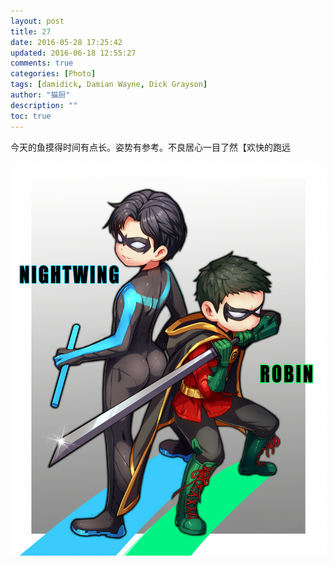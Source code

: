 ```yaml
---
layout: post
title: 27
date: 2016-05-28 17:25:42
updated: 2016-06-18 12:55:27
comments: true
categories: [Photo]
tags: [damidick, Damian Wayne, Dick Grayson]
author: "猫厨"
description: ""
toc: true
---
```


<p>今天的鱼摸得时间有点长。姿势有参考。不良居心一目了然【欢快的跑远</p>

![](https://raw.githubusercontent.com/alicewish/meowchain247/master/img_cVZNdzJtQk9JV2RVUlRXZEVJL0g0Sko2T1NSUDR6d0dUa3ZOZ1YrVC9Xa3pnU3E2WUd1UkpBPT0.jpg)